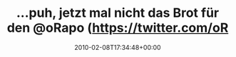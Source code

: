 ---
retweeted: false
source: <a href="http://twitter.com" rel="nofollow">Twitter Web Client</a>
entities:
  hashtags: []
  symbols: []
  user_mentions:
  - name: Rap
    screen_name: oRAPo
    indices:
    - '41'
    - '47'
    id_str: '102157232'
    id: '102157232'
  urls: []
display_text_range:
- '0'
- '60'
favorite_count: '0'
id_str: '8817524031'
truncated: false
retweet_count: '0'
id: '8817524031'
created_at: Mon Feb 08 17:34:48 +0000 2010
favorited: false
full_text: "...puh, jetzt mal nicht das Brot für den [@oRapo](https://twitter.com/oRapo)
  vergessen..."
lang: de
tags:
- pesos/twitter
date: '2010-02-08T17:34:48+00:00'
src: https://twitter.com/bascht/status/8817524031
original_url: https://twitter.com/bascht/status/8817524031
type: twitter_tweet
text: "...puh, jetzt mal nicht das Brot für den [@oRapo](https://twitter.com/oRapo)
  vergessen..."
title: "...puh, jetzt mal nicht das Brot für den @oRapo (https://twitter.com/oR"

---